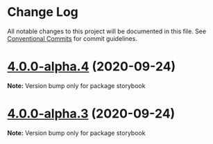 # Change Log

All notable changes to this project will be documented in this file.
See [Conventional Commits](https://conventionalcommits.org) for commit guidelines.

# [4.0.0-alpha.4](https://github.com/oliviertassinari/material-ui-x/compare/v4.0.0-alpha.3...v4.0.0-alpha.4) (2020-09-24)

**Note:** Version bump only for package storybook





# [4.0.0-alpha.3](https://github.com/oliviertassinari/material-ui-x/compare/v4.0.0-alpha.1...v4.0.0-alpha.3) (2020-09-24)

**Note:** Version bump only for package storybook

